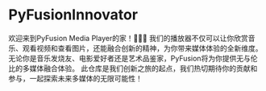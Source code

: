 # PyFusionInnovator
欢迎来到PyFusion Media Player的家！🎵📸🎥  我们的播放器不仅可以让你欣赏音乐、观看视频和查看图片，还能融合创新的精神，为你带来媒体体验的全新维度。无论你是音乐发烧友、电影爱好者还是艺术品鉴家，PyFusion将为你提供无与伦比的多媒体融合体验。  此仓库是我们创新之旅的起点，我们热切期待你的贡献和参与，一起探索未来多媒体的无限可能性！
